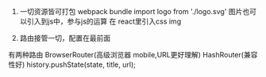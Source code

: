 1. 一切资源皆可打包 webpack bundle 
import logo from './logo.svg' 图片也可以引入到js中，参与js的运算
在 react里引入css img 

2. 路由接管一切，配置在最前面
<Router>
  <Route path="" component="" />
</Router>
有两种路由 BrowserRouter(高级浏览器 mobile,URL更好理解) HashRouter(兼容性好)
history.pushState(state, title, url);